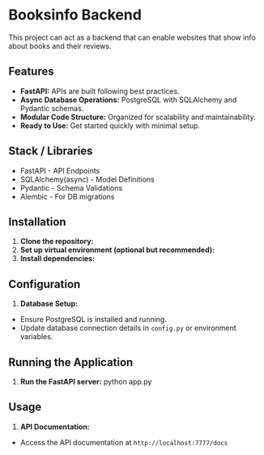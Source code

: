 # Booksinfo Backend 

This project can act as a backend that can enable websites that show info about books and their reviews.

## Features

- **FastAPI:** APIs are built following best practices.
- **Async Database Operations:** PostgreSQL with SQLAlchemy and Pydantic schemas.
- **Modular Code Structure:** Organized for scalability and maintainability.
- **Ready to Use:** Get started quickly with minimal setup.

## Stack / Libraries

- FastAPI - API Endpoints
- SQLAlchemy(async) - Model Definitions
- Pydantic - Schema Validations
- Alembic - For DB migrations

## Installation

1. **Clone the repository:** 
2. **Set up virtual environment (optional but recommended):**
3. **Install dependencies:**

## Configuration

1. **Database Setup:**
- Ensure PostgreSQL is installed and running.
- Update database connection details in `config.py` or environment variables.

## Running the Application

1. **Run the FastAPI server:**
  python app.py

## Usage

1. **API Documentation:**
- Access the API documentation at `http://localhost:7777/docs`






